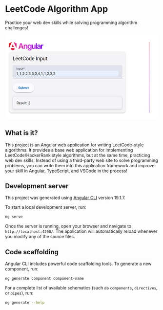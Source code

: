 # LeetCode Algorithm App

Practice your web dev skills while solving programming algorithm challenges!

![screenshot](screenshot.png)

## What is it?

This project is an Angular web application for writing LeetCode-style algorithms. It provides a base web application for implementing LeetCode/HackerRank style algorithms, but at the same time, practicing web dev skills. Instead of using a third-party web site to solve programming problems, you can write them into this application framework and improve your skill in Angular, TypeScript, and VSCode in the process!

## Development server

This project was generated using [Angular CLI](https://github.com/angular/angular-cli) version 19.1.7.

To start a local development server, run:

```bash
ng serve
```

Once the server is running, open your browser and navigate to `http://localhost:4200/`. The application will automatically reload whenever you modify any of the source files.

## Code scaffolding

Angular CLI includes powerful code scaffolding tools. To generate a new component, run:

```bash
ng generate component component-name
```

For a complete list of available schematics (such as `components`, `directives`, or `pipes`), run:

```bash
ng generate --help
```
